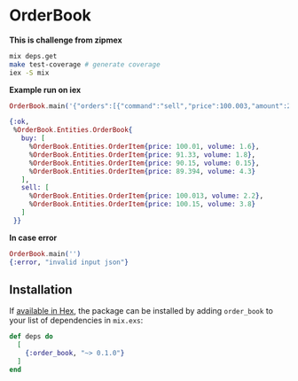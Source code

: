 # OrderBook

**This is challenge from zipmex**

```sh
mix deps.get
make test-coverage # generate coverage
iex -S mix
```

**Example run on iex**
```elixir
OrderBook.main('{"orders":[{"command":"sell","price":100.003,"amount":2.4},{"command":"buy","price":90.394,"amount":3.445},{"command":"buy","price":89.394,"amount":4.3},{"command":"sell","price":100.013,"amount":2.2},{"command":"buy","price":90.15,"amount":1.305},{"command":"buy","price":90.394,"amount":1.0},{"command":"sell","price":90.394,"amount":2.2},{"command":"sell","price":90.15,"amount":3.4},{"command":"buy","price":91.33,"amount":1.8},{"command":"buy","price":100.01,"amount":4.0},{"command":"sell","price":100.15,"amount":3.8}]}')

{:ok,
 %OrderBook.Entities.OrderBook{
   buy: [
     %OrderBook.Entities.OrderItem{price: 100.01, volume: 1.6},
     %OrderBook.Entities.OrderItem{price: 91.33, volume: 1.8},
     %OrderBook.Entities.OrderItem{price: 90.15, volume: 0.15},
     %OrderBook.Entities.OrderItem{price: 89.394, volume: 4.3}
   ],
   sell: [
     %OrderBook.Entities.OrderItem{price: 100.013, volume: 2.2},
     %OrderBook.Entities.OrderItem{price: 100.15, volume: 3.8}
   ]
 }}
```

**In case error**
```elixir
OrderBook.main('')
{:error, "invalid input json"}
```


## Installation

If [available in Hex](https://hex.pm/docs/publish), the package can be installed
by adding `order_book` to your list of dependencies in `mix.exs`:

```elixir
def deps do
  [
    {:order_book, "~> 0.1.0"}
  ]
end
```
